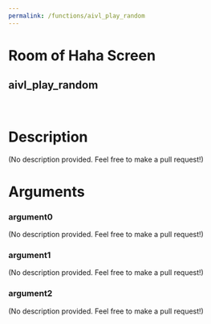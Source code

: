 ```yaml
---
permalink: /functions/aivl_play_random
---
```

# Room of Haha Screen  
## aivl_play_random  
&nbsp;  
# Description  
(No description provided. Feel free to make a pull request!) 
&nbsp;  
# Arguments
### argument0
(No description provided. Feel free to make a pull request!)
&nbsp;  
### argument1
(No description provided. Feel free to make a pull request!)
&nbsp;  
### argument2
(No description provided. Feel free to make a pull request!)
&nbsp;  


